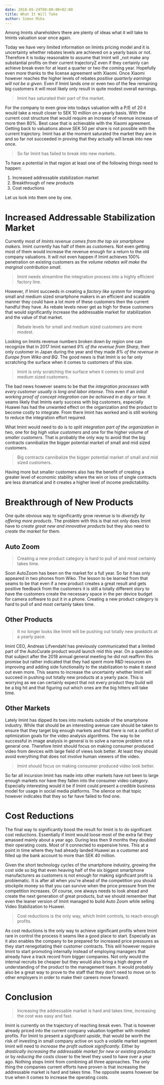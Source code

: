 ```yaml
---
date: 2018-05-24T09:00:00+02:00
title: What It Will Take
author: Simon Mika
---
```

Among Imints shareholders there are plenty of ideas what it will take to Imints valuation soar once again.

Today we have very limited information on Imints pricing model and it is uncertainty whether rebates levels are achieved on a yearly basis or not. Therefore it is today reasonable to assume that Imint will _not make any substantial profits on their current trajectoryZ even if they certainly can achieve break even for at least a quarter or two the coming year. Hopefully even more thanks to the license agreement with Xiaomi. Once Xiaomi however reaches the higher levels of rebates _positive quarterly earnings will not be a given_. Even if Imint lands one or even two of the few remaining big customers it will most likely only result in quite modest overall earnings.

> Imint has saturated their part of the market.

For the company to even grow into todays valuation with a P/E of 20 it would take a result closer to SEK 10 million on a yearly basis. With the current cost structure that would require an increase of revenue increase of more then 80%. Best case that is achievable with the Xiaomi agreement. Getting back to valuations above SEK 50 per share is not possible with the current trajectory. Imint has at the moment saturated the market they are in and so far not succeeded in proving that they actually will break into new once.

> So far Imint has failed to break into new markets.

To have a potential in that region at least one of the following things need to happen:

1. Increased addressable stabilization market
1. Breakthrough of new products
1. Cost reductions

Let us look into them one by one.

# Increased Addressable Stabilization Market

Currently most of _Imints revenue comes from the top six smartphone makers_. Imint currently has half of them as customers. Not even getting most of them would increase the revenue enough for a return to the old company valuations. It will not even happen if Imint achieves 100% penetration on existing customers as the _volume rebates will make the marginal contribution small_.

> Imint needs streamline the integration process into a highly efficient factory line.

However, if Imint succeeds in creating a _factory like system_ for integrating small and medium sized smartphone makers in an efficient and scalable manner they could have a lot more of these customers then the current handful they have. As rebate levels never get as high for these customers that would significantly increase the addressable market for stabilization and the value of that market.

> Rebate levels for small and medium sized customers are more modest.

Looking on Imints revenue numbers broken down by region one can recognize that in 2017 Imint earned _9% of the revenue from Sharp_, their only customer in Japan during the year and they made _8% of the revenue in Europe from Wiko and BQ_. The good news is that Imint is so far only scratching the surface when it comes to customers of this size.

> Imint is only scratching the surface when it comes to small and medium sized customers.

The bad news however seams to be that the _integration processes with every customer usually is long and labor intense_. This even if an _initial working proof of concept integration can be achieved in a day or two_. It seams likely that Imints early success with big customers, especially Huawei has had the unwanted effect on the organization and the product to become costly to integrate. From there Imint has worked and is still working to reduce the integration effort required.

What Imint would need to do is to _split integration part of the organization in two_, one for _big high value customers_ and one for the higher volume of _smaller customers_. That is probably the only way to avoid that the big contracts cannibalize the bigger potential market of small and mid sized customers.

> Big contracts cannibalize the bigger potential market of small and mid sized customers.

Having more but smaller customers also has the benefit of creating a greater level of economic stability where the win or loss of single contracts are less dramatical and it creates a higher level of income predictability.

# Breakthrough of New Products

One quite obvious way to significantly grow revenue is to _diversify by offering more products_. The problem with this is that not only does Imint have to _create great new and innovative products_ but they also need to _create the market_ for them.

## Auto Zoom

> Creating a new product category is hard to pull of and most certainly takes time.

Soon AutoZoom has been on the market for a full year. So far it has only appeared in two phones from Wiko. The lesson to be learned from that seams to be that even if a new product creates a great result and gets positive feedback from the customers it is still a totally different story to have the customers create the necessary space in the per device budget for camera software to put it in a phone. Creating a new product category is hard to pull of and most certainly takes time.

## Other Products

> It no longer looks like Imint will be pushing out totally new products at a yearly pace.

Imint CEO, Andreas Lifvendahl has previously communicated that a limited part of the AutoCurate product would launch mid this year. On a question on that subject after the 2018 annual general meeting he did not reaffirm this promise but rather indicated that they had spent more R&D resources on improving and adding side functionality to the stabilization to make it stand out even more. This seams to increase the uncertainty whether Imint will succeed in pushing out totally new products at a yearly pace. This is worrying as we can certainly expect that not every product they build will be a big hit and that figuring out which ones are the big hitters will take time.

## Other Markets

Lately Imint has dipped its toes into markets outside of the smartphone industry. While that should be an interesting avenue care should be taken to ensure that they target big enough markets and that there is not a conflict of optimization goals for the video analysis algorithms. The way to be successful in image analysis in general is to solve a narrow problem not a general one. Therefore Imint should focus on making consumer produced video from devices with large field of views look better. At least they should avoid everything that does not involve human viewers of the video.

> Imint should focus on making consumer produced video look better.

So far all incursion Imint has made into other markets have not been to large enough markets nor have they fallen into the consumer video category. Especially interesting would it be if Imint could present a credible business model for usage in social media platforms. The silence on that topic however indicates that they so far have failed to find one.

# Cost Reductions

The final way to significantly boost the result for Imint is to do significant cost reductions. Essentially if Imint would loose most of the extra fat they amassed mainly about a year ago. During less then 9 months they doubled their operating costs. Most of it connected to expensive hires. This at a point in time where they had already landed Huawei as a customer and filled up the bank account to more than SEK 40 million.

Given the short technology cycles of the smartphone industry, growing the cost side so big that even heaving half of the six biggest smartphone manufacturers as customers is not enough for making significant profit is problematic. It is after all when you're ahead of the competition you should stockpile money so that you can survive when the price pressure from the competition increases. Of course, one always needs to look ahead and create the next generation of great products, but we should remember that even the leaner version of Imint managed to build Auto Zoom while selling Video Stabilization to Huawei.

> Cost reductions is the only way, which Imint controls, to reach enough profits.

As cost reductions is the only way to achieve significant profits where Imint rare in control the process it seams like a good place to start. Especially as it also enables the company to be prepared for increased price pressures as they start renegotiating their customer contracts. This will however require Imint to start promoting internally instead of employing managers that already have a track record from bigger companies. Not only would the internal recruits be cheaper but they would also bring a high degree of understanding of the product to the management team. It would probably also be a great way to prove to the staff that they don't need to move on to other employers in order to make their careers move forward.

# Conclusion

> Increasing the addressable market is hard and takes time, increasing the cost was easy and fast.

Imint is currently on the trajectory of reaching break even. That is however already priced into the current company valuation together with modest profits. For Imint to present a _significant upside_, that would be worth the risk of investing in small company active on such a volatile market segment Imint will need to _increase the profit outlook significantly_. Either by _drastically increasing the addressable market for new or existing products_ or by _reducing the costs_ closer to the level they used to have over a year ago. Nothing stops Imint from combining all three approaches. The only thing the companies current efforts have proven is that increasing the addressable market is hard and takes time. The opposite seams however be true when it comes to increase the operating costs.
